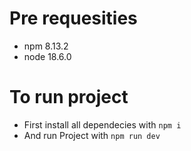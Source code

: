 # Pre requesities 
  - npm 8.13.2
  - node 18.6.0


# To run project
  - First install all dependecies with `npm i`
  - And run Project with `npm run dev`